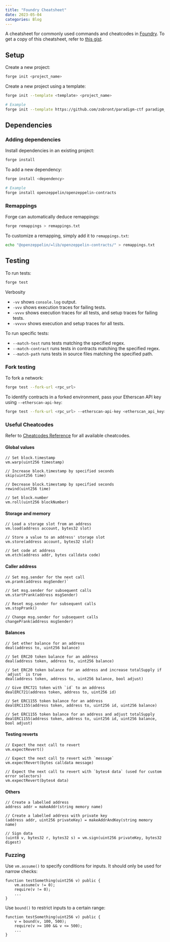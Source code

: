 ```yaml
---
title: "Foundry Cheatsheet"
date: 2023-05-04
categories: Blog
--- 
```


A cheatsheet for commonly used commands and cheatcodes in [Foundry](https://github.com/foundry-rs/foundry/tree/master). To get a copy of this cheatsheet, refer to [this gist](https://gist.github.com/MiloTruck/30cd9b051176da8b76fe7dc81996eaf9).

## Setup
Create a new project:
```sh
forge init <project_name>
```

Create a new project using a template:
```sh
forge init --template <template> <project_name>

# Example
forge init --template https://github.com/zobront/paradigm-ctf paradigm_ctf
```

## Dependencies

### Adding dependencies

Install dependencies in an existing project:
```sh
forge install
```

To add a new dependency:
```sh
forge install <dependency>

# Example
forge install openzeppelin/openzeppelin-contracts
```

### Remappings

Forge can automatically deduce remappings:
```sh
forge remappings > remappings.txt
```

To customize a remapping, simply add it to `remappings.txt`:
```sh
echo "@openzeppelin/=lib/openzeppelin-contracts/" > remappings.txt
```

## Testing

To run tests:
```sh
forge test
```

Verbosity
- `-vv` shows `console.log` output.
- `-vvv` shows execution traces for failing tests. 
- `-vvvv` shows execution traces for all tests, and setup traces for failing tests.
- `-vvvvv` shows execution and setup traces for all tests.

To run specific tests:
- `--match-test` runs tests matching the specified regex.
- `--match-contract` runs tests in contracts matching the specified regex.
- `--match-path` runs tests in source files matching the specified path.

### Fork testing

To fork a network:
```sh
forge test --fork-url <rpc_url>
```

To identify contracts in a forked environment, pass your Etherscan API key using `--etherscan-api-key`:
```sh
forge test --fork-url <rpc_url> --etherscan-api-key <etherscan_api_key>
```

### Useful Cheatcodes

Refer to [Cheatcodes Reference](https://book.getfoundry.sh/cheatcodes/) for all available cheatcodes.

#### Global values

```solidity
// Set block.timestamp
vm.warp(uint256 timestamp)

// Increase block.timestamp by specified seconds
skip(uint256 time)

// Decrease block.timestamp by specified seconds
rewind(uint256 time) 

// Set block.number
vm.roll(uint256 blockNumber)
```

#### Storage and memory

```solidity
// Load a storage slot from an address
vm.load(address account, bytes32 slot) 

// Store a value to an address' storage slot
vm.store(address account, bytes32 slot)

// Set code at address
vm.etch(address addr, bytes calldata code)
```

#### Caller address

```solidity
// Set msg.sender for the next call
vm.prank(address msgSender)` 

// Set msg.sender for subsequent calls
vm.startPrank(address msgSender)

// Reset msg.sender for subsequent calls
vm.stopPrank()

// Change msg.sender for subsequent calls
changePrank(address msgSender) 
```

#### Balances

```solidity
// Set ether balance for an address
deal(address to, uint256 balance)

// Set ERC20 token balance for an address
deal(address token, address to, uint256 balance)

// Set ERC20 token balance for an address and increase totalSupply if `adjust` is true
deal(address token, address to, uint256 balance, bool adjust)

// Give ERC721 token with `id` to an address
dealERC721(address token, address to, uint256 id)

// Set ERC1155 token balance for an address
dealERC1155(address token, address to, uint256 id, uint256 balance)

// Set ERC1155 token balance for an address and adjust totalSupply
dealERC1155(address token, address to, uint256 id, uint256 balance, bool adjust)
```

#### Testing reverts

```solidity
// Expect the next call to revert
vm.expectRevert()

// Expect the next call to revert with `message`
vm.expectRevert(bytes calldata message)

// Expect the next call to revert with `bytes4 data` (used for custom error selectors)
vm.expectRevert(bytes4 data)
```

#### Others

```solidity
// Create a labelled address
address addr = makeAddr(string memory name)

// Create a labelled address with private key
(address addr, uint256 privateKey) = makeAddrAndKey(string memory name)

// Sign data
(uint8 v, bytes32 r, bytes32 s) = vm.sign(uint256 privateKey, bytes32 digest)
```

### Fuzzing

Use `vm.assume()` to specify conditions for inputs. It should only be used for narrow checks:
```solidity
function testSomething(uint256 v) public {
    vm.assume(v != 0);
    require(v != 0);
    ... 
}
```

Use `bound()` to restrict inputs to a certain range:
```solidity
function testSomething(uint256 v) public {
    v = bound(v, 100, 500);
    require(v >= 100 && v <= 500);
    ... 
}
```